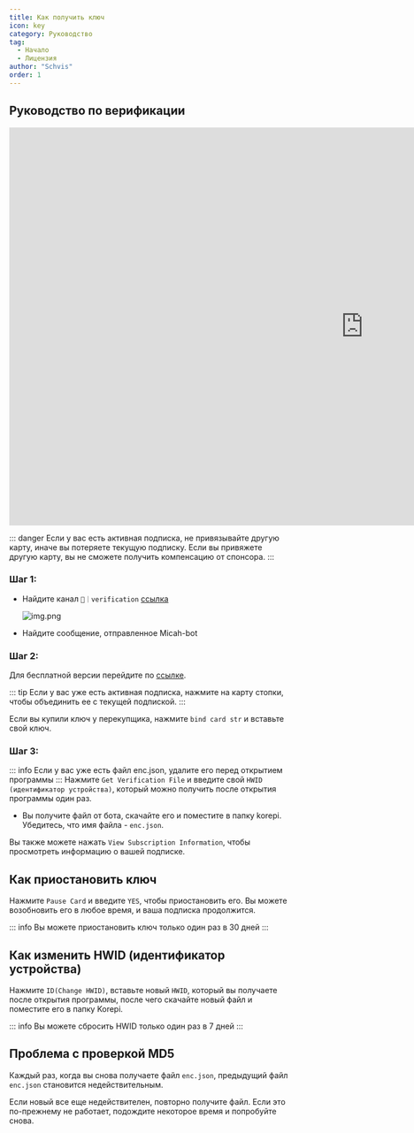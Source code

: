 ```yaml
---
title: Как получить ключ
icon: key
category: Руководство
tag:
  - Начало
  - Лицензия
author: "Schvis"
order: 1
---
```


## Руководство по верификации

<div class="iframe-container"><iframe width="1280" height="720" src="https://www.youtube.com/embed/x_fIDmyQJiI" title="How to use Pertamax" frameborder="0" allow="accelerometer; autoplay; clipboard-write; encrypted-media; gyroscope; picture-in-picture; web-share" referrerpolicy="strict-origin-when-cross-origin" allowfullscreen></iframe></div>

::: danger Если у вас есть активная подписка, не привязывайте другую карту, иначе вы потеряете текущую подписку. Если вы привяжете другую карту, вы не сможете получить компенсацию от спонсора.
:::

### Шаг 1:
- Найдите канал `🔐｜verification` [ссылка](https://discord.com/channels/1069057220802781265/1203687333107335198)

  ![img.png](/assets/images/docs/202402/verify-1.png)
- Найдите сообщение, отправленное Micah-bot
### Шаг 2:
Для бесплатной версии перейдите по [ссылке](free.md).

::: tip Если у вас уже есть активная подписка, нажмите на карту стопки, чтобы объединить ее с текущей подпиской.
:::

Если вы купили ключ у перекупщика, нажмите `bind card str` и вставьте свой ключ.

### Шаг 3:
::: info Если у вас уже есть файл enc.json, удалите его перед открытием программы
:::
Нажмите `Get Verification File` и введите свой `HWID (идентификатор устройства)`, который можно получить после открытия программы один раз.
- Вы получите файл от бота, скачайте его и поместите в папку korepi. Убедитесь, что имя файла - `enc.json`.

Вы также можете нажать `View Subscription Information`, чтобы просмотреть информацию о вашей подписке.

## Как приостановить ключ

Нажмите `Pause Card` и введите `YES`, чтобы приостановить его. Вы можете возобновить его в любое время, и ваша подписка продолжится.

::: info Вы можете приостановить ключ только один раз в 30 дней
:::

## Как изменить HWID (идентификатор устройства)

Нажмите `ID(Change HWID)`, вставьте новый `HWID`, который вы получаете после открытия программы, после чего скачайте новый файл и поместите его в папку Korepi.

::: info Вы можете сбросить HWID только один раз в 7 дней
:::

## Проблема с проверкой MD5
Каждый раз, когда вы снова получаете файл `enc.json`, предыдущий файл `enc.json` становится недействительным.

Если новый все еще недействителен, повторно получите файл. Если это по-прежнему не работает, подождите некоторое время и попробуйте снова.
